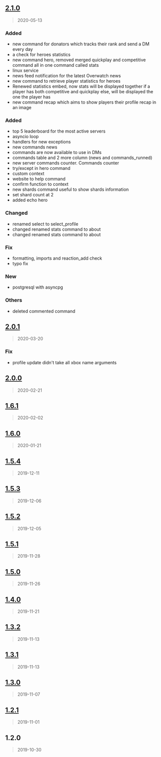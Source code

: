 
<a name="2.1.0"></a>
## [2.1.0](https://github.com/davidetacchini/OverBot/compare/2.0.1...2.1.0)

> 2020-05-13

### Added

* new command for donators which tracks their rank and send a DM every day
* a check for heroes statistics
* new command hero, removed merged quickplay and competitive command all in one command called stats
* linux service
* news feed notification for the latest Overwatch news
* new command to retrieve player statistics for heroes
* Renewed statistics embed, now stats will be displayed together if a player has both competitive and quickplay else, will be displayed the one the player has
* new command recap which aims to show players their profile recap in an image

### Added

* top 5 leaderboard for the most active servers
* asyncio loop
* handlers for new exceptions
* new commands news
* commands are now available to use in DMs
* commands table and 2 more column (news and commands_runned)
* new server commands counter. Commands counter
* try/except in hero command
* custom context
* website to help command
* confirm function to context
* new shards command useful to show shards information
* set shard count at 2
* added echo hero

### Changed

* renamed select to select_profile
* changed renamed stats command to about
* changed renamed stats command to about

### Fix

* formatting, imports and reaction_add check
* typo fix

### New

* postgresql with asyncpg

### Others

* deleted commented command


<a name="2.0.1"></a>
## [2.0.1](https://github.com/davidetacchini/OverBot/compare/2.0.0...2.0.1)

> 2020-03-20

### Fix

* profile update didn't take all xbox name arguments


<a name="2.0.0"></a>
## [2.0.0](https://github.com/davidetacchini/OverBot/compare/1.6.1...2.0.0)

> 2020-02-21


<a name="1.6.1"></a>
## [1.6.1](https://github.com/davidetacchini/OverBot/compare/1.6.0...1.6.1)

> 2020-02-02


<a name="1.6.0"></a>
## [1.6.0](https://github.com/davidetacchini/OverBot/compare/1.5.4...1.6.0)

> 2020-01-21


<a name="1.5.4"></a>
## [1.5.4](https://github.com/davidetacchini/OverBot/compare/1.5.3...1.5.4)

> 2019-12-11


<a name="1.5.3"></a>
## [1.5.3](https://github.com/davidetacchini/OverBot/compare/1.5.2...1.5.3)

> 2019-12-06


<a name="1.5.2"></a>
## [1.5.2](https://github.com/davidetacchini/OverBot/compare/1.5.1...1.5.2)

> 2019-12-05


<a name="1.5.1"></a>
## [1.5.1](https://github.com/davidetacchini/OverBot/compare/1.5.0...1.5.1)

> 2019-11-28


<a name="1.5.0"></a>
## [1.5.0](https://github.com/davidetacchini/OverBot/compare/1.4.0...1.5.0)

> 2019-11-26


<a name="1.4.0"></a>
## [1.4.0](https://github.com/davidetacchini/OverBot/compare/1.3.2...1.4.0)

> 2019-11-21


<a name="1.3.2"></a>
## [1.3.2](https://github.com/davidetacchini/OverBot/compare/1.3.1...1.3.2)

> 2019-11-13


<a name="1.3.1"></a>
## [1.3.1](https://github.com/davidetacchini/OverBot/compare/1.3.0...1.3.1)

> 2019-11-13


<a name="1.3.0"></a>
## [1.3.0](https://github.com/davidetacchini/OverBot/compare/1.2.1...1.3.0)

> 2019-11-07


<a name="1.2.1"></a>
## [1.2.1](https://github.com/davidetacchini/OverBot/compare/1.2.0...1.2.1)

> 2019-11-01


<a name="1.2.0"></a>
## 1.2.0

> 2019-10-30


